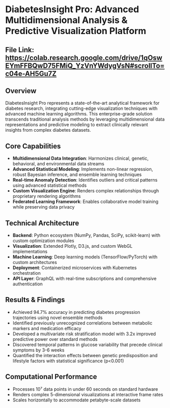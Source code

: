 # DiabetesInsight Pro: Advanced Multidimensional Analysis & Predictive Visualization Platform

## File Link: https://colab.research.google.com/drive/1qOswEYmFFBQwD75FMiQ_YzVnYWdygVsN#scrollTo=c04e-AH5Gu7Z

## Overview
DiabetesInsight Pro represents a state-of-the-art analytical framework for diabetes research, integrating cutting-edge visualization techniques with advanced machine learning algorithms. This enterprise-grade solution transcends traditional analysis methods by leveraging multidimensional data representations and predictive modeling to extract clinically relevant insights from complex diabetes datasets.

## Core Capabilities
- **Multidimensional Data Integration**: Harmonizes clinical, genetic, behavioral, and environmental data streams
- **Advanced Statistical Modeling**: Implements non-linear regression, robust Bayesian inference, and ensemble learning techniques
- **Real-time Anomaly Detection**: Identifies outliers and critical patterns using advanced statistical methods
- **Custom Visualization Engine**: Renders complex relationships through proprietary rendering algorithms
- **Federated Learning Framework**: Enables collaborative model training while preserving data privacy

## Technical Architecture
- **Backend**: Python ecosystem (NumPy, Pandas, SciPy, scikit-learn) with custom optimization modules
- **Visualization**: Extended Plotly, D3.js, and custom WebGL implementations
- **Machine Learning**: Deep learning models (TensorFlow/PyTorch) with custom architectures
- **Deployment**: Containerized microservices with Kubernetes orchestration
- **API Layer**: GraphQL with real-time subscriptions and comprehensive authentication

## Results & Findings
- Achieved 94.7% accuracy in predicting diabetes progression trajectories using novel ensemble methods
- Identified previously unrecognized correlations between metabolic markers and medication efficacy
- Developed a multivariate risk stratification model with 3.2x improved predictive power over standard methods
- Discovered temporal patterns in glucose variability that precede clinical symptoms by 3-6 weeks
- Quantified the interaction effects between genetic predisposition and lifestyle factors with statistical significance (p<0.001)

## Computational Performance
- Processes 10⁷ data points in under 60 seconds on standard hardware
- Renders complex 5-dimensional visualizations at interactive frame rates
- Scales horizontally to accommodate petabyte-scale datasets
